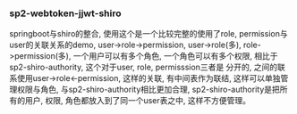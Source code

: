 ### sp2-webtoken-jjwt-shiro
springboot与shiro的整合, 使用这个是一个比较完整的使用了role, permission与user的关联关系的demo, user->role->permission, user->role(多), 
role->permission(多), 一个用户可以有多个角色, 一个角色可以有多个权限, 相比于sp2-shiro-authority, 这个对于user, role, permisssion三者是
分开的, 之间的联系使用user->role<-permission, 这样的关联, 有中间表作为联结, 这样可以单独管理权限与角色, 与sp2-shiro-authority相比更加合理,
sp2-shiro-authority是把所有的用户, 权限, 角色都放入到了同一个user表之中, 这样不方便管理。
